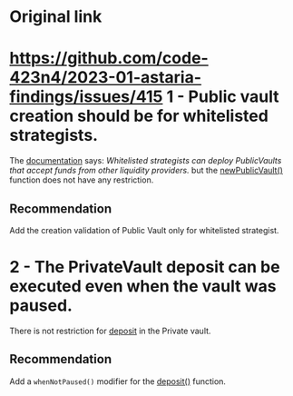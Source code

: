# Original link
https://github.com/code-423n4/2023-01-astaria-findings/issues/415
1 - Public vault creation should be for whitelisted strategists.
==

The [documentation](https://docs.astaria.xyz/docs/threeactors) says: *Whitelisted strategists can deploy PublicVaults that accept funds from other liquidity providers.* but the [newPublicVault()](https://github.com/code-423n4/2023-01-astaria/blob/1bfc58b42109b839528ab1c21dc9803d663df898/src/AstariaRouter.sol#L544) function does not have any restriction.

Recommendation
--
Add the creation validation of Public Vault only for whitelisted strategist.

2 - The PrivateVault deposit can be executed even when the vault was paused.
==

There is not restriction for [deposit](https://github.com/code-423n4/2023-01-astaria/blob/1bfc58b42109b839528ab1c21dc9803d663df898/src/Vault.sol#L59) in the Private vault.

Recommendation
--
Add a ```whenNotPaused()``` modifier for the [deposit()](https://github.com/code-423n4/2023-01-astaria/blob/1bfc58b42109b839528ab1c21dc9803d663df898/src/Vault.sol#L59) function.
